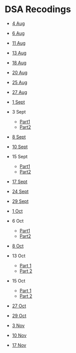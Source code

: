 # DSA Recodings 

- [4 Aug](https://web.microsoftstream.com/video/1a4eb78b-27a1-441f-a5fa-66fb1256b312)

- [6 Aug](https://web.microsoftstream.com/video/77548ffd-6cc0-4797-bede-e05192733cdd)

- [11 Aug](https://web.microsoftstream.com/video/3c20f9b0-995b-40fb-bc6d-815d381878e7)

- [13 Aug](https://web.microsoftstream.com/video/60899ba8-6f28-4202-aa52-f7584ee3bb90)

- [18 Aug](https://web.microsoftstream.com/video/827f2024-a212-4b9a-adc8-bdbd2df90f9a)

- [20 Aug](https://web.microsoftstream.com/video/4cfda506-c029-484d-8327-ad8c5b3ab966)

- [25 Aug](https://web.microsoftstream.com/video/67477789-9ff2-4897-9eed-c8677a6a97c1)

- [27 Aug](https://web.microsoftstream.com/video/154e9d65-dd13-4b35-af43-0eff926efe40)

- [1 Sept](https://web.microsoftstream.com/video/84ccc4d7-9f08-4371-afd5-e3e51ec6d233)

- 3 Sept
    - [Part1](https://web.microsoftstream.com/video/2b636dbd-b4fb-4ad7-8a99-ff1717c2a8b9)
    - [Part2](https://web.microsoftstream.com/video/01be3c27-4812-40fe-9fd2-f6dd0c4e3c2b)

- [8 Sept](https://web.microsoftstream.com/video/1d88927c-b944-4dad-b73c-369e7b471fe9)

- [10 Sept](https://web.microsoftstream.com/video/db6b0522-b35f-467c-9ea3-dd198f871cfc)

- 15 Sept
    - [Part1](https://web.microsoftstream.com/video/96bc1fbb-90ef-4671-8343-220028cb920b)
    - [Part2](https://web.microsoftstream.com/video/8020e6e8-7762-4dfa-b641-76173115900e)

- [17 Sept](https://web.microsoftstream.com/video/c42ec1fd-2d36-4cd7-bc07-dba9967a1f10)

- [24 Sept](https://web.microsoftstream.com/video/6b33b84f-dfd8-410c-a694-3af0896cb4e3)

- [29 Sept](https://web.microsoftstream.com/video/c984ac85-d562-414a-b787-32ccdc339ba7)

- [1 Oct](https://web.microsoftstream.com/video/a12d57c3-0b37-4392-ab15-64e55715f181)

- 6 Oct
    - [Part1](https://web.microsoftstream.com/video/128dbd08-3a4b-4a99-b8b0-9b27bccc7ad3)
    - [Part2](https://web.microsoftstream.com/video/23ec31b7-df67-4996-b941-2407c3fbb762)

- [8 Oct](https://web.microsoftstream.com/video/f540b4a8-08f7-461f-bed5-b52a94b13fcb)

- 13 Oct
  - [Part 1](https://web.microsoftstream.com/video/dc805d31-5270-4554-944d-81c115cfcb01)
  - [Part 2](https://web.microsoftstream.com/video/634b3254-19e0-4fdd-baeb-188b2ef6dfd7)

- 15 Oct
  - [Part 1](https://web.microsoftstream.com/video/497c17e9-5221-4198-98f2-40523cb79b12)
  - [Part 2](https://web.microsoftstream.com/video/c62019a3-e06b-4b97-85ad-068f133719ae)

- [27 Oct](https://web.microsoftstream.com/video/dd5efc38-11a0-4f47-9d94-9be51894b8e4)

- [29 Oct](https://web.microsoftstream.com/video/0e61821e-ec83-47c4-bd48-0b99e3bf1880)

- [3 Nov](https://web.microsoftstream.com/video/24b2eead-ef5b-4c83-9984-5be676a93439)

- [10 Nov](https://web.microsoftstream.com/video/f4b0ae3d-c98c-43ff-be09-ac12313841a8)

- [17 Nov](https://web.microsoftstream.com/video/7c4d97ce-a622-4561-adb8-b1f9b54a9358)


